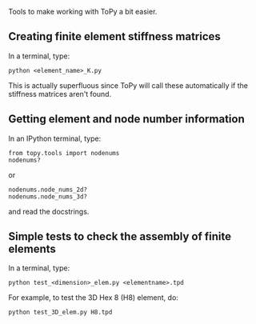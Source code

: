 Tools to make working with ToPy a bit easier.

## Creating finite element stiffness matrices
In a terminal, type:

	python <element_name>_K.py

This is actually superfluous since ToPy will call these automatically
if the stiffness matrices aren't found.


## Getting element and node number information 
In an IPython terminal, type:

	from topy.tools import nodenums
	nodenums?

or

	nodenums.node_nums_2d?
	nodenums.node_nums_3d?

and read the docstrings.

## Simple tests to check the assembly of finite elements
In a terminal, type:

	python test_<dimension>_elem.py <elementname>.tpd

For example, to test the 3D Hex 8 (H8) element, do:

	python test_3D_elem.py H8.tpd


